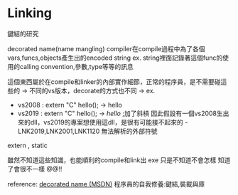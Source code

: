 # Linking

鍵結的研究



decorated name(name mangling)
compiler在compile過程中為了各個vars,funcs,objects產生出的encoded string
ex. string裡面記錄著這個func的使用的calling convention,參數,type等等的訊息

這個東西屬於在compile和linker的內部實作細節，正常的程序員，是不需要碰這些的
-> 不同的vs版本，decorate的方式也不同
-> ex. 
  - vs2008 : extern "C" hello(); -> hello
  - vs2019 : extern "C" hello(); -> _hello_ ;加了斜槓
因此假設有一個vs2008生出來的dll，vs2019的專案想使用這dll，是很有可能接不起來的 - LNK2019,LNK2001,LNK1120 無法解析的外部符號



extern , static




雖然不知道這些知識，也能順利的compile和link出 exe
只是不知道不會怎樣
知道了會很不一樣
@@!!

reference:
[decorated name (MSDN)](https://docs.microsoft.com/zh-tw/cpp/build/reference/decorated-names?view=msvc-160)
程序員的自我修養:鍵結,裝載與庫
